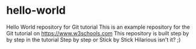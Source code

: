 # hello-world
Hello World repository for Git tutorial
This is an example repository for the Git tutorial on https://www.w3schools.com
This repository is built step by by step in the tutorial
Step by step or Stick by Stick
Hilarious isn't it? ;)